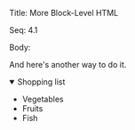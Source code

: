 Title:  More Block-Level HTML

Seq:    4.1

Body:

And here's another way to do it.

<details open>
<summary>Shopping list</summary>

* Vegetables
* Fruits
* Fish

</details>
